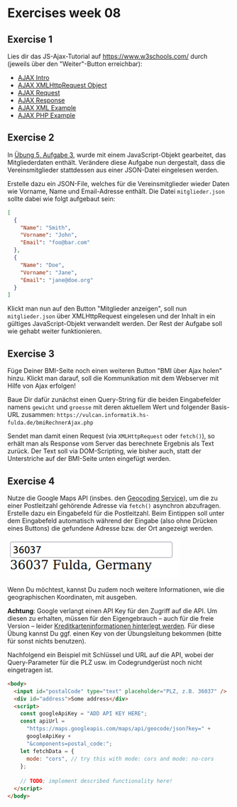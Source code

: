 # Exercises week 08

## Exercise 1

Lies dir das JS-Ajax-Tutorial auf https://www.w3schools.com/ durch (jeweils über den "Weiter"-Button erreichbar):

- [AJAX Intro](https://www.w3schools.com/js/js_ajax_intro.asp)
- [AJAX XMLHttpRequest Object](https://www.w3schools.com/js/js_ajax_http.asp)
- [AJAX Request](https://www.w3schools.com/js/js_ajax_http_send.asp)
- [AJAX Response](https://www.w3schools.com/js/js_ajax_http_response.asp)
- [AJAX XML Example](https://www.w3schools.com/js/js_ajax_xmlfile.asp)
- [AJAX PHP Example](https://www.w3schools.com/js/js_ajax_php.asp)

## Exercise 2

In [Übung 5, Aufgabe 3](../week-05/ex3.html), wurde mit einem JavaScript-Objekt gearbeitet, das Mitgliederdaten enthält. Verändere diese Aufgabe nun dergestalt, dass die Vereinsmitglieder stattdessen aus einer JSON-Datei eingelesen werden.

Erstelle dazu ein JSON-File, welches für die Vereinsmitglieder wieder Daten wie
Vorname, Name und Email-Adresse enthält. Die Datei `mitglieder.json` sollte dabei wie
folgt aufgebaut sein:

```json
[
  {
    "Name": "Smith",
    "Vorname": "John",
    "Email": "foo@bar.com"
  },
  {
    "Name": "Doe",
    "Vorname": "Jane",
    "Email": "jane@doe.org"
  }
]
```

Klickt man nun auf den Button "Mitglieder anzeigen", soll nun `mitglieder.json` über XMLHttpRequest eingelesen und der Inhalt in ein gültiges JavaScript-Objekt verwandelt werden. Der Rest
der Aufgabe soll wie gehabt weiter funktionieren.

## Exercise 3

Füge Deiner BMI-Seite noch einen weiteren Button "BMI über Ajax holen" hinzu. Klickt man darauf, soll die Kommunikation mit dem Webserver mit Hilfe von Ajax erfolgen!

Baue Dir dafür zunächst einen Query-String für die beiden Eingabefelder namens `gewicht` und `groesse` mit deren aktuellem Wert und folgender Basis-URL zusammen:
`https://vulcan.informatik.hs-fulda.de/bmiRechnerAjax.php`

Sendet man damit einen Request (via `XMLHttpRequest` oder `fetch()`), so erhält man als Response vom Server das berechnete Ergebnis als Text zurück. Der Text soll via DOM-Scripting, wie bisher auch, statt der Unterstriche auf der BMI-Seite unten eingefügt werden.

## Exercise 4

Nutze die Google Maps API (insbes. den [Geocoding Service](https://developers.google.com/maps/documentation/javascript/geocoding)), um die zu einer Postleitzahl gehörende Adresse via `fetch()` asynchron abzufragen. Erstelle dazu ein Eingabefeld für die Postleitzahl. Beim Eintippen soll unter dem Eingabefeld automatisch während der Eingabe (also ohne Drücken eines Buttons) die gefundene Adresse bzw. der Ort angezeigt werden.

![Eingabefeld mit der PLZ 36037 und Ausgabe der zugehörigen Stadt (Fulda)](./ex4.png)

Wenn Du möchtest, kannst Du zudem noch weitere Informationen, wie die geographischen Koordinaten, mit ausgeben.

**Achtung**: Google verlangt einen API Key für den Zugriff auf die API. Um diesen zu erhalten, müssen für den Eigengebrauch – auch für die freie Version – leider [Kreditkarteninformationen hinterlegt werden](https://developers.google.com/maps/documentation/javascript/get-api-key). Für diese Übung kannst Du ggf. einen Key von der Übungsleitung bekommen (bitte für sonst nichts benutzen).

Nachfolgend ein Beispiel mit Schlüssel und URL auf die API, wobei der Query-Parameter für die PLZ usw. im Codegrundgerüst noch nicht eingetragen ist.

```html
<body>
  <input id="postalCode" type="text" placeholder="PLZ, z.B. 36037" />
  <div id="address">Some address</div>
  <script>
    const googleApiKey = "ADD API KEY HERE";
    const apiUrl =
      "https://maps.googleapis.com/maps/api/geocode/json?key=" +
      googleApiKey +
      "&components=postal_code:";
    let fetchData = {
      mode: "cors", // try this with mode: cors and mode: no-cors
    };

    // TODO; implement described functionality here!
  </script>
</body>
```
